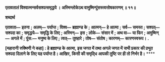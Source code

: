 **एतावतालं विश्वात्मन्सर्वसश्पत्समृद्धये ।** **अस्मिन्लोकेऽथ वामुष्मिन्पुंसस्त्वत्तोषकारणम् ॥ ११॥** 

**शब्दार्थ** 

**एतावता—** **इतना** **; अलम्—** **पर्याप्त** **; विश्व—** **ब्रह्माण्ड के** **; आत्मन्—** **हे आत्मा** **; सर्व—** **समस्त** **; सश्पत्—** **सश्पदा का** **; समृद्धये—** **समृद्धि के लिए** **; अस्मिन्—** **इस** **; लोके—** **संसार में** **; अथ वा—** **या फिर** **; अमुष्मिन्—** **अगले में** **; पुंस:—** **मनुष्य के लिए** **; त्वत्—** **तुश्हारे** **; तोष—** **संतोष** **; कारणम्—** **कारणस्वरूप।** **.** 

**[महारानी रुक्मिणी ने कहा] : हे ब्रह्माण्ड के आत्मा, इस जगत में तथा अगले जगत में** **सभी प्रकार की प्रभूत सश्पदा दिलाने के लिए यह पर्याप्त है। आखिर, किसी की समृदि्ध** **आपकी तुष्टि पर ही तो निर्भर है।** **** 